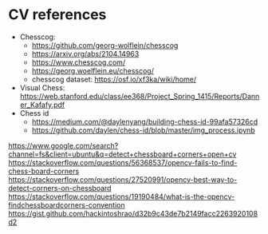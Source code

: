 # CV references
- Chesscog:
  - https://github.com/georg-wolflein/chesscog
  - https://arxiv.org/abs/2104.14963
  - https://www.chesscog.com/
  - https://georg.woelflein.eu/chesscog/
  - chesscog dataset: https://osf.io/xf3ka/wiki/home/
- Visual Chess: https://web.stanford.edu/class/ee368/Project_Spring_1415/Reports/Danner_Kafafy.pdf
- Chess id
  - https://medium.com/@daylenyang/building-chess-id-99afa57326cd
  - https://github.com/daylen/chess-id/blob/master/img_process.ipynb



https://www.google.com/search?channel=fs&client=ubuntu&q=detect+chessboard+corners+open+cv
https://stackoverflow.com/questions/56368537/opencv-fails-to-find-chess-board-corners
https://stackoverflow.com/questions/27520991/opencv-best-way-to-detect-corners-on-chessboard
https://stackoverflow.com/questions/19190484/what-is-the-opencv-findchessboardcorners-convention
https://gist.github.com/hackintoshrao/d32b9c43de7b2149facc2263920108d2
